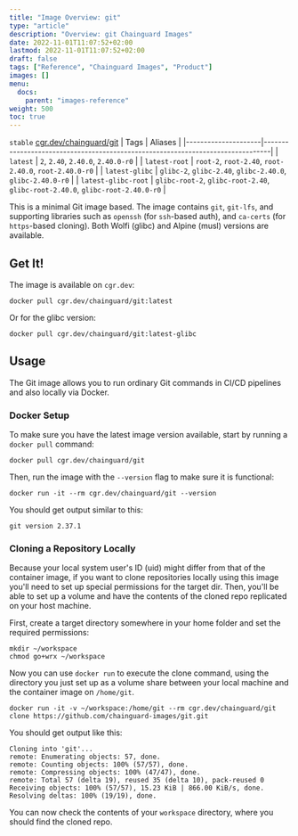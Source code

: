 ```yaml
---
title: "Image Overview: git"
type: "article"
description: "Overview: git Chainguard Images"
date: 2022-11-01T11:07:52+02:00
lastmod: 2022-11-01T11:07:52+02:00
draft: false
tags: ["Reference", "Chainguard Images", "Product"]
images: []
menu:
  docs:
    parent: "images-reference"
weight: 500
toc: true
---
```


`stable` [cgr.dev/chainguard/git](https://github.com/chainguard-images/images/tree/main/images/git)
| Tags                | Aliases                                                                        |
|---------------------|--------------------------------------------------------------------------------|
| `latest`            | `2`, `2.40`, `2.40.0`, `2.40.0-r0`                                             |
| `latest-root`       | `root-2`, `root-2.40`, `root-2.40.0`, `root-2.40.0-r0`                         |
| `latest-glibc`      | `glibc-2`, `glibc-2.40`, `glibc-2.40.0`, `glibc-2.40.0-r0`                     |
| `latest-glibc-root` | `glibc-root-2`, `glibc-root-2.40`, `glibc-root-2.40.0`, `glibc-root-2.40.0-r0` |



This is a minimal Git image based. The image contains `git`, `git-lfs`, and supporting libraries such as `openssh` (for `ssh`-based auth), and `ca-certs` (for `https`-based cloning). Both Wolfi (glibc) and Alpine (musl) versions are available.

## Get It!

The image is available on `cgr.dev`:

```
docker pull cgr.dev/chainguard/git:latest
```

Or for the glibc version:

```
docker pull cgr.dev/chainguard/git:latest-glibc
```

## Usage

The Git image allows you to run ordinary Git commands in CI/CD pipelines and also locally via Docker.

### Docker Setup

To make sure you have the latest image version available, start by running a `docker pull` command:

```shell
docker pull cgr.dev/chainguard/git
```

Then, run the image with the `--version` flag to make sure it is functional:

```shell
docker run -it --rm cgr.dev/chainguard/git --version
```
You should get output similar to this:

```
git version 2.37.1
```

### Cloning a Repository Locally

Because your local system user's ID (uid) might differ from that of the container image, if you want to clone repositories locally using this image you'll need to set up special permissions for the target dir. Then, you'll be able to set up a volume and have the contents of the cloned repo replicated on your host machine.

First, create a target directory somewhere in your home folder and set the required permissions:

```shell
mkdir ~/workspace
chmod go+wrx ~/workspace
```

Now you can use `docker run` to execute the clone command, using the directory you just set up as a volume share between your local machine and the container image on `/home/git`.

```shell
docker run -it -v ~/workspace:/home/git --rm cgr.dev/chainguard/git clone https://github.com/chainguard-images/git.git
```

You should get output like this:

```
Cloning into 'git'...
remote: Enumerating objects: 57, done.
remote: Counting objects: 100% (57/57), done.
remote: Compressing objects: 100% (47/47), done.
remote: Total 57 (delta 19), reused 35 (delta 10), pack-reused 0
Receiving objects: 100% (57/57), 15.23 KiB | 866.00 KiB/s, done.
Resolving deltas: 100% (19/19), done.
```

You can now check the contents of your `workspace` directory, where you should find the cloned repo.
